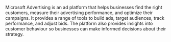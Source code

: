 Microsoft Advertising is an ad platform that helps businesses find the right customers, measure their advertising
performance, and optimize their campaigns. It provides a range of tools to build ads, target audiences, track
performance, and adjust bids. The platform also provides insights into customer behaviour so businesses can make
informed decisions about their strategy.


